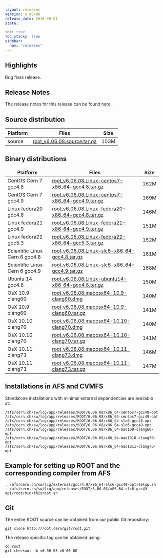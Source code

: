 ```yaml
---
layout: releases
version: 6.06/08
release_date: 2016-09-01
state:

toc: true
toc_sticky: true
sidebar:
  nav: "releases"
---
```


## Highlights

Bug fixes release.

## Release Notes

The release notes for this release can be found [here](https://root.cern/doc/v606/release-notes.html#release-6.0608).

## Source distribution

| Platform       | Files | Size |
|-----------|-------|-----|
| source | [root_v6.06.08.source.tar.gz](https://root.cern/download/root_v6.06.08.source.tar.gz) | 103M |


## Binary distributions

| Platform       | Files | Size |
|-----------|-------|-----|
| CentOS Cern 7 gcc4.8 | [root_v6.06.08.Linux-centos7-x86_64-gcc4.8.tar.gz](https://root.cern/download/root_v6.06.08.Linux-centos7-x86_64-gcc4.8.tar.gz) | 162M |
| CentOS Cern 7 gcc4.9 | [root_v6.06.08.Linux-centos7-x86_64-gcc4.9.tar.gz](https://root.cern/download/root_v6.06.08.Linux-centos7-x86_64-gcc4.9.tar.gz) | 169M |
| Linux fedora20 gcc4.8 | [root_v6.06.08.Linux-fedora20-x86_64-gcc4.8.tar.gz](https://root.cern/download/root_v6.06.08.Linux-fedora20-x86_64-gcc4.8.tar.gz) | 146M |
| Linux fedora21 gcc4.9 | [root_v6.06.08.Linux-fedora21-x86_64-gcc4.9.tar.gz](https://root.cern/download/root_v6.06.08.Linux-fedora21-x86_64-gcc4.9.tar.gz) | 151M |
| Linux fedora22 gcc5.3 | [root_v6.06.08.Linux-fedora22-x86_64-gcc5.3.tar.gz](https://root.cern/download/root_v6.06.08.Linux-fedora22-x86_64-gcc5.3.tar.gz) | 152M |
| Scientific Linux Cern 6 gcc4.8 | [root_v6.06.08.Linux-slc6-x86_64-gcc4.8.tar.gz](https://root.cern/download/root_v6.06.08.Linux-slc6-x86_64-gcc4.8.tar.gz) | 161M |
| Scientific Linux Cern 6 gcc4.9 | [root_v6.06.08.Linux-slc6-x86_64-gcc4.9.tar.gz](https://root.cern/download/root_v6.06.08.Linux-slc6-x86_64-gcc4.9.tar.gz) | 168M |
| Ubuntu 14 gcc4.8 | [root_v6.06.08.Linux-ubuntu14-x86_64-gcc4.8.tar.gz](https://root.cern/download/root_v6.06.08.Linux-ubuntu14-x86_64-gcc4.8.tar.gz) | 150M |
| OsX 10.9 clang60 | [root_v6.06.08.macosx64-10.9-clang60.dmg](https://root.cern/download/root_v6.06.08.macosx64-10.9-clang60.dmg) | 140M |
| OsX 10.9 clang60 | [root_v6.06.08.macosx64-10.9-clang60.tar.gz](https://root.cern/download/root_v6.06.08.macosx64-10.9-clang60.tar.gz) | 141M |
| OsX 10.10 clang70 | [root_v6.06.08.macosx64-10.10-clang70.dmg](https://root.cern/download/root_v6.06.08.macosx64-10.10-clang70.dmg) | 140M |
| OsX 10.10 clang70 | [root_v6.06.08.macosx64-10.10-clang70.tar.gz](https://root.cern/download/root_v6.06.08.macosx64-10.10-clang70.tar.gz) | 141M |
| OsX 10.11 clang73 | [root_v6.06.08.macosx64-10.11-clang73.dmg](https://root.cern/download/root_v6.06.08.macosx64-10.11-clang73.dmg) | 146M |
| OsX 10.11 clang73 | [root_v6.06.08.macosx64-10.11-clang73.tar.gz](https://root.cern/download/root_v6.06.08.macosx64-10.11-clang73.tar.gz) | 147M |



## Installations in AFS and CVMFS

Standalone installations with minimal external dependencies are available at:
~~~
/afs/cern.ch/sw/lcg/app/releases/ROOT/6.06.08/x86_64-centos7-gcc48-opt
/afs/cern.ch/sw/lcg/app/releases/ROOT/6.06.08/x86_64-centos7-gcc49-opt
/afs/cern.ch/sw/lcg/app/releases/ROOT/6.06.08/x86_64-slc6-gcc48-opt
/afs/cern.ch/sw/lcg/app/releases/ROOT/6.06.08/x86_64-slc6-gcc49-opt
/afs/cern.ch/sw/lcg/app/releases/ROOT/6.06.08/x86_64-mac109-clang60-opt
/afs/cern.ch/sw/lcg/app/releases/ROOT/6.06.08/x86_64-mac1010-clang70-opt
/afs/cern.ch/sw/lcg/app/releases/ROOT/6.06.08/x86_64-mac1011-clang73-opt
~~~


## Example for setting up ROOT and the corresponding compiler from AFS

~~~
. /afs/cern.ch/sw/lcg/external/gcc/4.9/x86_64-slc6-gcc49-opt/setup.sh
. /afs/cern.ch/sw/lcg/app/releases/ROOT/6.06.08/x86_64-slc6-gcc49-opt/root/bin/thisroot.sh
~~~

## Git

The entire ROOT source can be obtained from our public Git repository:

~~~
git clone http://root.cern/git/root.git
~~~
The release specific tag can be obtained using:
~~~
cd root
git checkout -b v6-06-08 v6-06-08
~~~

